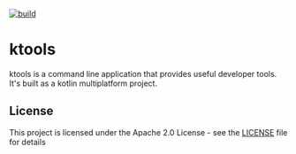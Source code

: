 [![build](https://github.com/sriniketh/ktools/actions/workflows/build.yml/badge.svg)](https://github.com/sriniketh/ktools/actions/workflows/build.yml)

# ktools

ktools is a command line application that provides useful developer tools. It's built as a kotlin multiplatform project.

## License

This project is licensed under the Apache 2.0 License - see the [LICENSE](LICENSE) file for details
